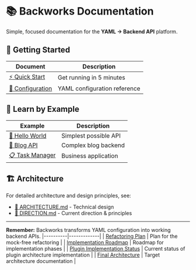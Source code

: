 # 📚 Backworks Documentation

Simple, focused documentation for the **YAML → Backend API** platform.

## 🚀 Getting Started

| Document | Description |
|----------|-------------|
| [⚡ Quick Start](quick-start.md) | Get running in 5 minutes |
| [📝 Configuration](configuration.md) | YAML configuration reference |

## 📖 Learn by Example

| Example | Description |
|---------|-------------|
| [🌟 Hello World](../examples/hello-world/) | Simplest possible API |
| [📝 Blog API](../examples/blog-api/) | Complex blog backend |
| [📋 Task Manager](../examples/task-manager/) | Business application |

## 🏗️ Architecture

For detailed architecture and design principles, see:
- [📐 ARCHITECTURE.md](../ARCHITECTURE.md) - Technical design
- [🎯 DIRECTION.md](../DIRECTION.md) - Current direction & principles

---

**Remember:** Backworks transforms YAML configuration into working backend APIs.
|----------|-------------|
| [Refactoring Plan](REFACTORING_PLAN.md) | Plan for the mock-free refactoring |
| [Implementation Roadmap](../IMPLEMENTATION_ROADMAP.md) | Roadmap for implementation phases |
| [Plugin Implementation Status](../PLUGIN_IMPLEMENTATION_STATUS.md) | Current status of plugin architecture implementation |
| [Final Architecture](../FINAL_ARCHITECTURE.md) | Target architecture documentation |
